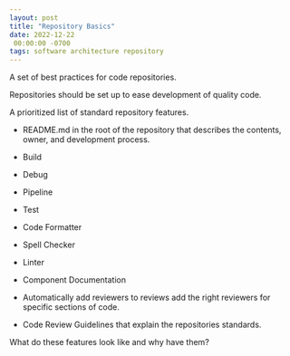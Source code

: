 ```yaml
---
layout: post
title: "Repository Basics"
date: 2022-12-22
 00:00:00 -0700
tags: software architecture repository
---
```


A set of best practices for code repositories.

Repositories should be set up to ease development of quality code.

A prioritized list of standard repository features.

- README.md in the root of the repository that describes the contents, owner, and development process.
- Build
- Debug
- Pipeline
- Test
- Code Formatter
- Spell Checker
- Linter
- Component Documentation
- Automatically add reviewers to reviews add the right reviewers for specific sections of code.

- Code Review Guidelines that explain the repositories standards.

What do these features look like and why have them?
